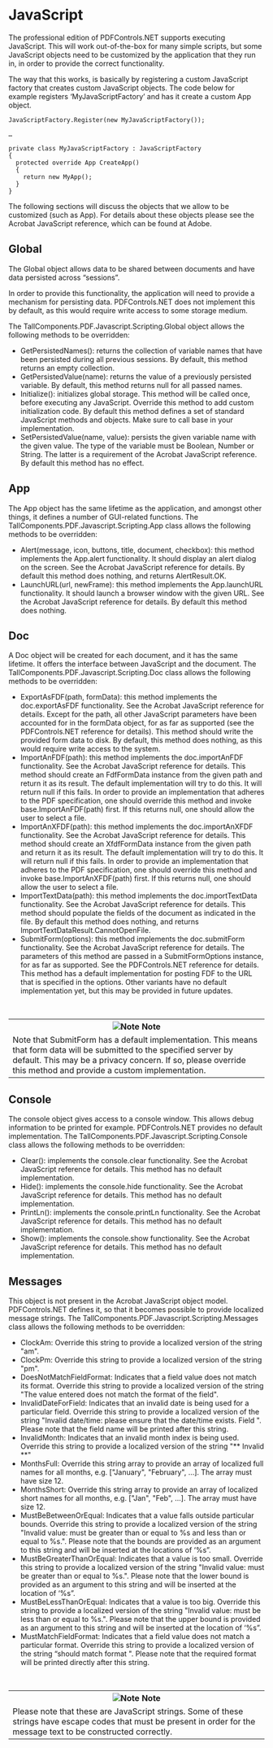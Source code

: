# JavaScript

The professional edition of PDFControls.NET supports executing JavaScript. This will work out-of-the-box for many simple scripts, but some JavaScript objects need to be customized by the application that they run in, in order to provide the correct functionality.


The way that this works, is basically by registering a custom JavaScript factory that creates custom JavaScript objects. The code below for example registers ‘MyJavaScriptFactory’ and has it create a custom App object.


```
JavaScriptFactory.Register(new MyJavaScriptFactory());

…

private class MyJavaScriptFactory : JavaScriptFactory
{
  protected override App CreateApp()
  {
    return new MyApp();
  }
}
```

The following sections will discuss the objects that we allow to be customized (such as App). For details about these objects please see the Acrobat JavaScript reference, which can be found at Adobe.



## Global

The Global object allows data to be shared between documents and have data persisted across “sessions”.


In order to provide this functionality, the application will need to provide a mechanism for persisting data. PDFControls.NET does not implement this by default, as this would require write access to some storage medium.


The TallComponents.PDF.Javascript.Scripting.Global object allows the following methods to be overridden:
&nbsp;<ul><li>
GetPersistedNames(): returns the collection of variable names that have been persisted during all previous sessions. By default, this method returns an empty collection.</li><li>
GetPersistedValue(name): returns the value of a previously persisted variable. By default, this method returns null for all passed names.</li><li>
Initialize(): initializes global storage. This method will be called once, before executing any JavaScript. Override this method to add custom initialization code. By default this method defines a set of standard JavaScript methods and objects. Make sure to call base in your implementation.</li><li>
SetPersistedValue(name, value): persists the given variable name with the given value. The type of the variable must be Boolean, Number or String. The latter is a requirement of the Acrobat JavaScript reference. By default this method has no effect.</li></ul>

## App

The App object has the same lifetime as the application, and amongst other things, it defines a number of GUI-related functions. The TallComponents.PDF.Javascript.Scripting.App class allows the following methods to be overridden:
&nbsp;<ul><li>
Alert(message, icon, buttons, title, document, checkbox): this method implements the App.alert functionality. It should display an alert dialog on the screen. See the Acrobat JavaScript reference for details. By default this method does nothing, and returns AlertResult.OK.</li><li>
LaunchURL(url, newFrame): this method implements the App.launchURL functionality. It should launch a browser window with the given URL. See the Acrobat JavaScript reference for details. By default this method does nothing.</li></ul>

## Doc

A Doc object will be created for each document, and it has the same lifetime. It offers the interface between JavaScript and the document. The TallComponents.PDF.Javascript.Scripting.Doc class allows the following methods to be overridden:
&nbsp;<ul><li>
ExportAsFDF(path, formData): this method implements the doc.exportAsFDF functionality. See the Acrobat JavaScript reference for details. Except for the path, all other JavaScript parameters have been accounted for in the formData object, for as far as supported (see the PDFControls.NET reference for details). This method should write the provided form data to disk. By default, this method does nothing, as this would require write access to the system.</li><li>
ImportAnFDF(path): this method implements the doc.importAnFDF functionality. See the Acrobat JavaScript reference for details. This method should create an FdfFormData instance from the given path and return it as its result. The default implementation will try to do this. It will return null if this fails. In order to provide an implementation that adheres to the PDF specification, one should override this method and invoke base.ImportAnFDF(path) first. If this returns null, one should allow the user to select a file.</li><li>
ImportAnXFDF(path): this method implements the doc.importAnXFDF functionality. See the Acrobat JavaScript reference for details. This method should create an XfdfFormData instance from the given path and return it as its result. The default implementation will try to do this. It will return null if this fails. In order to provide an implementation that adheres to the PDF specification, one should override this method and invoke base.ImportAnXFDF(path) first. If this returns null, one should allow the user to select a file.</li><li>
ImportTextData(path): this method implements the doc.importTextData functionality. See the Acrobat JavaScript reference for details. This method should populate the fields of the document as indicated in the file. By default this method does nothing, and returns ImportTextDataResult.CannotOpenFile.</li><li>
SubmitForm(options): this method implements the doc.submitForm functionality. See the Acrobat JavaScript reference for details. The parameters of this method are passed in a SubmitFormOptions instance, for as far as supported. See the PDFControls.NET reference for details. This method has a default implementation for posting FDF to the URL that is specified in the options. Other variants have no default implementation yet, but this may be provided in future updates.</li></ul>&nbsp;
&nbsp;<table><tr><th>![Note](media/AlertNote.png) Note</th></tr><tr><td>Note that SubmitForm has a default implementation. This means that form data will be submitted to the specified server by default. This may be a privacy concern. If so, please override this method and provide a custom implementation.</td></tr></table>

## Console

The console object gives access to a console window. This allows debug information to be printed for example. PDFControls.NET provides no default implementation. The TallComponents.PDF.Javascript.Scripting.Console class allows the following methods to be overridden:
&nbsp;<ul><li>
Clear(): implements the console.clear functionality. See the Acrobat JavaScript reference for details. This method has no default implementation.</li><li>
Hide(): implements the console.hide functionality. See the Acrobat JavaScript reference for details. This method has no default implementation.</li><li>
PrintLn(): implements the console.printLn functionality. See the Acrobat JavaScript reference for details. This method has no default implementation.</li><li>
Show(): implements the console.show functionality. See the Acrobat JavaScript reference for details. This method has no default implementation.</li></ul>

## Messages

This object is not present in the Acrobat JavaScript object model. PDFControls.NET defines it, so that it becomes possible to provide localized message strings. The TallComponents.PDF.Javascript.Scripting.Messages class allows the following methods to be overridden:
&nbsp;<ul><li>
ClockAm: Override this string to provide a localized version of the string "am".</li><li>
ClockPm: Override this string to provide a localized version of the string "pm".</li><li>
DoesNotMatchFieldFormat: Indicates that a field value does not match its format. Override this string to provide a localized version of the string "The value entered does not match the format of the field".</li><li>
InvalidDateForField: Indicates that an invalid date is being used for a particular field. Override this string to provide a localized version of the string "Invalid date/time: please ensure that the date/time exists. Field ". Please note that the field name will be printed after this string.</li><li>
InvalidMonth: Indicates that an invalid month index is being used. Override this string to provide a localized version of the string "** Invalid **"</li><li>
MonthsFull: Override this string array to provide an array of localized full names for all months, e.g. ["January", "February", ...]. The array must have size 12.</li><li>
MonthsShort: Override this string array to provide an array of localized short names for all months, e.g. ["Jan", "Feb", ...]. The array must have size 12.</li><li>
MustBeBetweenOrEqual: Indicates that a value falls outside particular bounds. Override this string to provide a localized version of the string "Invalid value: must be greater than or equal to %s and less than or equal to %s.". Please note that the bounds are provided as an argument to this string and will be inserted at the locations of ‘%s”.</li><li>
MustBeGreaterThanOrEqual: Indicates that a value is too small. Override this string to provide a localized version of the string "Invalid value: must be greater than or equal to %s.". Please note that the lower bound is provided as an argument to this string and will be inserted at the location of ‘%s”.</li><li>
MustBeLessThanOrEqual: Indicates that a value is too big. Override this string to provide a localized version of the string "Invalid value: must be less than or equal to %s.". Please note that the upper bound is provided as an argument to this string and will be inserted at the location of ‘%s”.</li><li>
MustMatchFieldFormat: Indicates that a field value does not match a particular format. Override this string to provide a localized version of the string “should match format ". Please note that the required format will be printed directly after this string.</li></ul>&nbsp;
&nbsp;<table><tr><th>![Note](media/AlertNote.png) Note</th></tr><tr><td>Please note that these are JavaScript strings. Some of these strings have escape codes that must be present in order for the message text to be constructed correctly.</td></tr></table>&nbsp;

